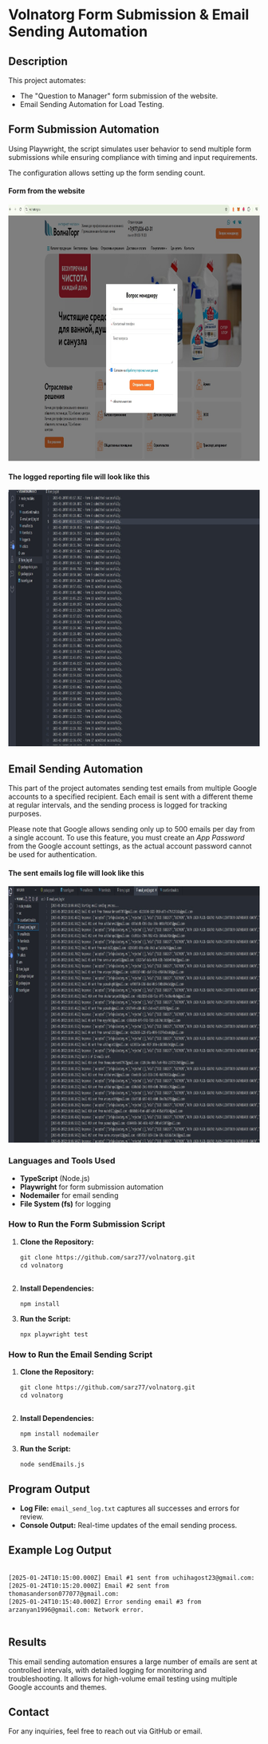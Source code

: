 <!DOCTYPE html>
<html lang="en">
<head>
  <meta charset="UTF-8">
  <meta name="viewport" content="width=device-width, initial-scale=1.0">
</head>
<body>
  <h1>Volnatorg Form Submission & Email Sending Automation</h1>

  <h2>Description</h2>
  <p>
    This project automates: 
    <ul>
      <li>The "Question to Manager" form submission of the website.</li>
      <li>Email Sending Automation for Load Testing.</li>
    </ul> 
  </p>

  <h2>Form Submission Automation</h2>
  <p>
    Using Playwright, the script simulates user behavior to send multiple form submissions while ensuring compliance with timing and input requirements.
  </p>
  <p>
    The configuration allows setting up the form sending count.
  </p>
  <h4>Form from the website</h4>
  <a href="https://raw.githubusercontent.com/sarz77/volnatorg/main/Attachments/FormFill.jpg">
    <img src="https://raw.githubusercontent.com/sarz77/volnatorg/main/Attachments/FormFill.jpg" alt="Description of image" width="927" height="513">
  </a>
  <h4>The logged reporting file will look like this</h4>
  <a href="https://raw.githubusercontent.com/sarz77/volnatorg/main/Attachments/Frms.jpg">
    <img src="https://raw.githubusercontent.com/sarz77/volnatorg/main/Attachments/Frms.jpg" alt="Description of image" width="927" height="513">
  </a>

  <h2>Email Sending Automation</h2>
  <p>
    This part of the project automates sending test emails from multiple Google accounts to a specified recipient. Each email is sent with a different theme at regular intervals, and the sending process is logged for tracking purposes.
  </p>
  <p>
    Please note that Google allows sending only up to 500 emails per day from a single account. To use this feature, you must create an <i>App Password</i> from the Google account settings, as the actual account password cannot be used for authentication.
  </p>
  <h4>The sent emails log file will look like this</h4>
  <a href="https://raw.githubusercontent.com/sarz77/volnatorg/main/Attachments/Emls.jpg">
    <img src="https://raw.githubusercontent.com/sarz77/volnatorg/main/Attachments/Emls.jpg" alt="Description of image" width="927" height="513">
  </a>

  <h3>Languages and Tools Used</h3>
  <ul>
    <li><b>TypeScript</b> (Node.js)</li>
    <li><b>Playwright</b> for form submission automation</li>
    <li><b>Nodemailer</b> for email sending</li>
    <li><b>File System (fs)</b> for logging</li>
  </ul>

  <h3>How to Run the Form Submission Script</h3>
  <ol>
    <li><b>Clone the Repository:</b></li>
    <pre><code>git clone https://github.com/sarz77/volnatorg.git
cd volnatorg
    </code></pre>
    <li><b>Install Dependencies:</b></li>
    <pre><code>npm install</code></pre>
    <li><b>Run the Script:</b></li>
    <pre><code>npx playwright test</code></pre>
  </ol>

  <h3>How to Run the Email Sending Script</h3>
  <ol>
    <li><b>Clone the Repository:</b></li>
    <pre><code>git clone https://github.com/sarz77/volnatorg.git
cd volnatorg
    </code></pre>
    <li><b>Install Dependencies:</b></li>
    <pre><code>npm install nodemailer</code></pre>
    <li><b>Run the Script:</b></li>
    <pre><code>node sendEmails.js</code></pre>
  </ol>

  <h2>Program Output</h2>
  <ul>
    <li><b>Log File:</b> <code>email_send_log.txt</code> captures all successes and errors for review.</li>
    <li><b>Console Output:</b> Real-time updates of the email sending process.</li>
  </ul>

  <h2>Example Log Output</h2>
  <pre><code>
[2025-01-24T10:15:00.000Z] Email #1 sent from uchihagost23@gmail.com: <messageId>
[2025-01-24T10:15:20.000Z] Email #2 sent from thomasanderson077077@gmail.com: <messageId>
[2025-01-24T10:15:40.000Z] Error sending email #3 from arzanyan1996@gmail.com: Network error.
  </code></pre>

  <h2>Results</h2>
  <p>
    This email sending automation ensures a large number of emails are sent at controlled intervals, with detailed logging for monitoring and troubleshooting. It allows for high-volume email testing using multiple Google accounts and themes.
  </p>

  <h2>Contact</h2>
  <p>
    For any inquiries, feel free to reach out via GitHub or email.
  </p>
</body>
</html>
